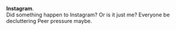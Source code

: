 **Instagram**.  
Did something happen to Instagram?
Or is it just me?
Everyone be decluttering
Peer pressure maybe.  

